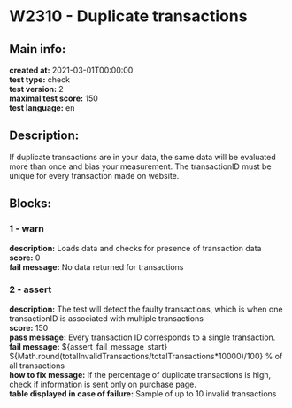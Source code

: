 # W2310 - Duplicate transactions  
## Main info:  
**created at:** 2021-03-01T00:00:00  
**test type:** check  
**test version:** 2  
**maximal test score:** 150  
**test language:** en  
## Description:  
If duplicate transactions are in your data, the same data will be evaluated more than once and bias your measurement. The transactionID must be unique for every transaction made on website.   
## Blocks:  
### 1 - warn
**description:** Loads data and checks for presence of transaction data  
**score:** 0  
**fail message:** No data returned for transactions  
### 2 - assert
**description:** The test will detect the faulty transactions, which is when one transactionID is associated with multiple transactions  
**score:** 150  
**pass message:** Every transaction ID corresponds to a single transaction.  
**fail message:** ${assert_fail_message_start} ${Math.round(totalInvalidTransactions/totalTransactions\*10000)/100} % of all transactions  
**how to fix message:** If the percentage of duplicate transactions is high, check if information is sent only on purchase page.  
**table displayed in case of failure:** Sample of up to 10 invalid transactions  
